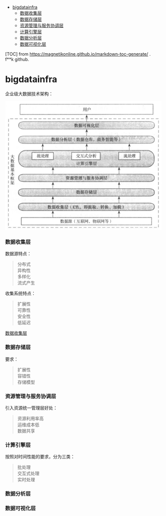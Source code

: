 - [bigdatainfra](#bigdatainfra)
	- [数据收集层](#数据收集层)
	- [数据存储层](#数据存储层)
	- [资源管理与服务协调层](#资源管理与服务协调层)
	- [计算引擎层](#计算引擎层)
	- [数据分析层](#数据分析层)
	- [数据可视化层](#数据可视化层)

[TOC] from https://magnetikonline.github.io/markdown-toc-generate/ .  
f**k github.  

# bigdatainfra

企业级大数据技术架构：

![企业级大数据技术体系](./img/img01.png)  

### 数据收集层

数据源特点：  
> 分布式  
> 异构性  
> 多样化  
> 流式产生  

收集系统特点：  
> 扩展性  
> 可靠性  
> 安全性  
> 低延迟  

[数据收集层](./post/bigdatainfa01.md)

### 数据存储层

要求：  
> 扩展性  
> 容错性  
> 存储模型  

### 资源管理与服务协调层

引入资源统一管理层好处：  
> 资源利用率高  
> 运维成本低  
> 数据共享  

### 计算引擎层

按照对时间性能的要求，分为三类：  
> 批处理  
> 交互式处理  
> 实时处理  

### 数据分析层

### 数据可视化层
